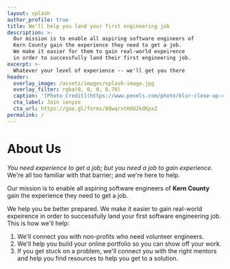 ```yaml
---
layout: splash
author_profile: true
title: We'll help you land your first engineering job
description: >-
  Our mission is to enable all aspiring software engineers of
  Kern County gain the experience they need to get a job.
  We make it easier for them to gain real-world expeirence
  in order to successfully land their first engineering job.  
excerpt: >-
  Whatever your level of experience -- we'll get you there
header:
  overlay_image: /assets/images/splash-image.jpg
  overlay_filter: rgba(0, 0, 0, 0.70)
  caption: '[Photo Credit](https://www.pexels.com/photo/blur-close-up-code-computer-546819/){:target="blank"}'
  cta_label: Join ionyze
  cta_url: https://goo.gl/forms/8QwqrxtHdU2kdKpx2
permalink: /
---
```


# About Us

*You need experience to get a job; but you need a job to gain experience.* We're
all too familiar with that barrier; and we're here to help.

Our mission is to enable all aspiring software engineers of **Kern County** gain the
experience they need to get a job.

We help you be better prepared. We make it easier to gain
real-world expeirence in order to successfully land your first software engineering job.
This is how we'll help:

1. We'll connect you with non-profits who need volunteer engineers.
2. We'll help you build your online portfolio so you can show off your work.
3. If you get stuck on a problem, we'll connect you with the right mentors and help you
  find resources to help you get to a solution.
